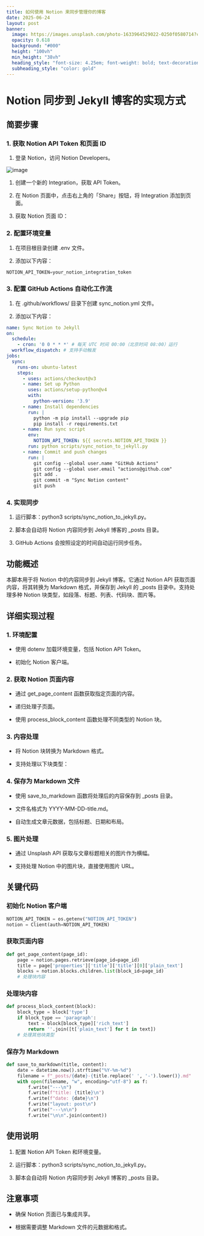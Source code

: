 ```yaml
---
title: 如何使用 Notion 来同步管理你的博客
date: 2025-06-24
layout: post
banner:
  image: https://images.unsplash.com/photo-1633964529022-0250f0580714?crop=entropy&cs=tinysrgb&fit=max&fm=jpg&ixid=M3w2OTIwMzJ8MHwxfHJhbmRvbXx8fHx8fHx8fDE3NTA3Mzk0NjZ8&ixlib=rb-4.1.0&q=80&w=1080
  opacity: 0.618
  background: "#000"
  height: "100vh"
  min_height: "38vh"
  heading_style: "font-size: 4.25em; font-weight: bold; text-decoration: underline"
  subheading_style: "color: gold"
---
```


# Notion 同步到 Jekyll 博客的实现方式

## 简要步骤

### 1. 获取 Notion API Token 和页面 ID

1. 登录 Notion，访问 Notion Developers。

![image](https://prod-files-secure.s3.us-west-2.amazonaws.com/a7a0cc5a-89b9-4cda-8686-1fba0ca52f40/d19c1afe-dea5-4312-9333-786b0ba83054/image.png?X-Amz-Algorithm=AWS4-HMAC-SHA256&X-Amz-Content-Sha256=UNSIGNED-PAYLOAD&X-Amz-Credential=ASIAZI2LB466TTI2UHZV%2F20250624%2Fus-west-2%2Fs3%2Faws4_request&X-Amz-Date=20250624T043106Z&X-Amz-Expires=3600&X-Amz-Security-Token=IQoJb3JpZ2luX2VjEC0aCXVzLXdlc3QtMiJGMEQCIAYXMI7rNh5OlCgeV4HxmBl2RfK%2Bf7cy19I6IV5nA0rbAiBNG5heS%2FGv48hm2dTk5hvcksA8LQ0FvvMQCTvgJJg2ZCr%2FAwglEAAaDDYzNzQyMzE4MzgwNSIMQDCwqSeontXA5ePaKtwDuKytaqwgW4OA90xC8KXI2nFn%2FrOpW9NUXq0drfiu0CSr1pki%2Fq60tWwDsw4UhK87Uyw%2FFG8u5dBQXrp2AytaLDduyGQKfpfGVYMFtTkMNcWIpBpKqHFehE%2BFoqzwhdzDEb1TtghoBgYONGR7b3Dj%2BQ%2FX%2BLhEJl%2BSERJ%2Bj4j%2FjrVPYg4Cj1OyAotdaxrREP7XY3QLPuwlrk0lwhaspaxjiRGesaMKNjkCeK09SFx85GdP2p25F1ywZzJr4pn9KmZTjEWOdqTPPFiDbXljstmpOGdnUcoEOYf0a%2BS7ADa7QxjJa6KzPt5L%2BorAUOsmnN8TanzRzu2T%2BjwUODkOsxYqncPonvHRjHFvs7T2nx10kOe0XoFBjvVVlyvU2U8WpjDonPghwilhN86AS7k3df9pCMtUB0FRvs8I2sYF82Ppu2TG68qRg6L3KMJZcraf5yqZ1W08KQWYGXLidLv%2FDfd%2F%2BpKLXa2Ite1KuomW42JpiXXrNxXAsPca7Vjh0AyLRCGI%2B8RjtimnJa3NlZzDO0EuEWusYNh3PB8HgvgjeDLrHYjGWlEMfRqrSbCCg7y7qktbBUAgssdd9UpY4NdUJcpHDonnhBr5ji5fYjaxSMRjndo65TELMbO%2BHzOJTq8wm87owgY6pgHXRFEU8TlWmaPipVCcedKbqQemTCCWiHGthtKdydSKsv%2BnjQQvvvHGXmRUu%2B0tb5YWGFCpQ5fvvij8%2Bc42I3L8sZ4xnwyA2iDC8uEt1Y4Degre0R5hoq5OgjYTC5d1GJHqxsR5ZPTKuZ%2BTyBa7vxhgWNuIo6Oo1wvWtybcK73mLt9wXyIUhSGNnEJ8zM9KgfGyGhNfbR6nEzXRTpbSsgmiuf1Rr5IJ&X-Amz-Signature=e167373e269f69cd51ed63aa93df069f2da9dc5ac1a9ac46091c7eb9606f085b&X-Amz-SignedHeaders=host&x-amz-checksum-mode=ENABLED&x-id=GetObject)

1. 创建一个新的 Integration，获取 API Token。

1. 在 Notion 页面中，点击右上角的「Share」按钮，将 Integration 添加到页面。

1. 获取 Notion 页面 ID：


### 2. 配置环境变量

1. 在项目根目录创建 .env 文件。

1. 添加以下内容：

```javascript
NOTION_API_TOKEN=your_notion_integration_token
```

### 3. 配置 GitHub Actions 自动化工作流

1. 在 .github/workflows/ 目录下创建 sync_notion.yml 文件。

1. 添加以下内容：

```yaml
name: Sync Notion to Jekyll
on:
  schedule:
    - cron: '0 0 * * *' # 每天 UTC 时间 00:00（北京时间 08:00）运行
  workflow_dispatch: # 支持手动触发
jobs:
  sync:
    runs-on: ubuntu-latest
    steps:
      - uses: actions/checkout@v3
      - name: Set up Python
        uses: actions/setup-python@v4
        with:
          python-version: '3.9'
      - name: Install dependencies
        run: |
          python -m pip install --upgrade pip
          pip install -r requirements.txt
      - name: Run sync script
        env:
          NOTION_API_TOKEN: ${{ secrets.NOTION_API_TOKEN }}
        run: python scripts/sync_notion_to_jekyll.py
      - name: Commit and push changes
        run: |
          git config --global user.name "GitHub Actions"
          git config --global user.email "actions@github.com"
          git add .
          git commit -m "Sync Notion content"
          git push
```

### 4. 实现同步

1. 运行脚本：python3 scripts/sync_notion_to_jekyll.py。

1. 脚本会自动将 Notion 内容同步到 Jekyll 博客的 _posts 目录。

1. GitHub Actions 会按照设定的时间自动运行同步任务。

## 功能概述

本脚本用于将 Notion 中的内容同步到 Jekyll 博客。它通过 Notion API 获取页面内容，将其转换为 Markdown 格式，并保存到 Jekyll 的 _posts 目录中。支持处理多种 Notion 块类型，如段落、标题、列表、代码块、图片等。

## 详细实现过程

### 1. 环境配置

- 使用 dotenv 加载环境变量，包括 Notion API Token。

- 初始化 Notion 客户端。

### 2. 获取 Notion 页面内容

- 通过 get_page_content 函数获取指定页面的内容。

- 递归处理子页面。

- 使用 process_block_content 函数处理不同类型的 Notion 块。

### 3. 内容处理

- 将 Notion 块转换为 Markdown 格式。

- 支持处理以下块类型：


### 4. 保存为 Markdown 文件

- 使用 save_to_markdown 函数将处理后的内容保存到 _posts 目录。

- 文件名格式为 YYYY-MM-DD-title.md。

- 自动生成文章元数据，包括标题、日期和布局。

### 5. 图片处理

- 通过 Unsplash API 获取与文章标题相关的图片作为横幅。

- 支持处理 Notion 中的图片块，直接使用图片 URL。

## 关键代码

### 初始化 Notion 客户端

```python
NOTION_API_TOKEN = os.getenv("NOTION_API_TOKEN")
notion = Client(auth=NOTION_API_TOKEN)
```

### 获取页面内容

```python
def get_page_content(page_id):
    page = notion.pages.retrieve(page_id=page_id)
    title = page['properties']['title']['title'][0]['plain_text']
    blocks = notion.blocks.children.list(block_id=page_id)
    # 处理块内容
```

### 处理块内容

```python
def process_block_content(block):
    block_type = block['type']
    if block_type == 'paragraph':
        text = block[block_type]['rich_text']
        return ''.join([t['plain_text'] for t in text])
    # 处理其他块类型
```

### 保存为 Markdown

```python
def save_to_markdown(title, content):
    date = datetime.now().strftime("%Y-%m-%d")
    filename = f"_posts/{date}-{title.replace(' ', '-').lower()}.md"
    with open(filename, "w", encoding="utf-8") as f:
        f.write("---\n")
        f.write(f"title: {title}\n")
        f.write(f"date: {date}\n")
        f.write("layout: post\n")
        f.write("---\n\n")
        f.write("\n\n".join(content))
```

## 使用说明

1. 配置 Notion API Token 和环境变量。

1. 运行脚本：python3 scripts/sync_notion_to_jekyll.py。

1. 脚本会自动将 Notion 内容同步到 Jekyll 博客的 _posts 目录。

## 注意事项

- 确保 Notion 页面已与集成共享。

- 根据需要调整 Markdown 文件的元数据和格式。
